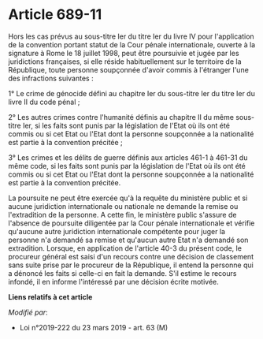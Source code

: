 # Article 689-11

Hors les cas prévus au sous-titre Ier du titre Ier du livre IV pour l'application de la convention portant statut de la Cour
pénale internationale, ouverte à la signature à Rome le 18 juillet 1998, peut être poursuivie et jugée par les juridictions
françaises, si elle réside habituellement sur le territoire de la République, toute personne soupçonnée d'avoir commis à
l'étranger l'une des infractions suivantes :

1° Le crime de génocide défini au chapitre Ier du sous-titre Ier du titre Ier du livre II du code pénal ;

2° Les autres crimes contre l'humanité définis au chapitre II du même sous-titre Ier, si les faits sont punis par la
législation de l'Etat où ils ont été commis ou si cet Etat ou l'Etat dont la personne soupçonnée a la nationalité est partie
à la convention précitée ;

3° Les crimes et les délits de guerre définis aux articles 461-1 à 461-31 du même code, si les faits sont punis par la
législation de l'Etat où ils ont été commis ou si cet Etat ou l'Etat dont la personne soupçonnée a la nationalité est partie
à la convention précitée.

La poursuite ne peut être exercée qu'à la requête du ministère public et si aucune juridiction internationale ou nationale ne
demande la remise ou l'extradition de la personne. A cette fin, le ministère public s'assure de l'absence de poursuite
diligentée par la Cour pénale internationale et vérifie qu'aucune autre juridiction internationale compétente pour juger la
personne n'a demandé sa remise et qu'aucun autre Etat n'a demandé son extradition. Lorsque, en application de l'article 40-3
du présent code, le procureur général est saisi d'un recours contre une décision de classement sans suite prise par le
procureur de la République, il entend la personne qui a dénoncé les faits si celle-ci en fait la demande. S'il estime le
recours infondé, il en informe l'intéressé par une décision écrite motivée.

**Liens relatifs à cet article**

_Modifié par_:

  - Loi n°2019-222 du 23 mars 2019 - art. 63 (M)
